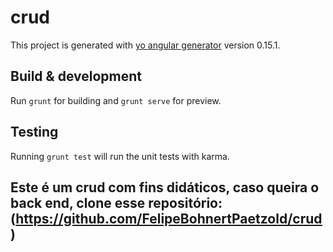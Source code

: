 # crud

This project is generated with [yo angular generator](https://github.com/yeoman/generator-angular)
version 0.15.1.

## Build & development

Run `grunt` for building and `grunt serve` for preview.

## Testing

Running `grunt test` will run the unit tests with karma.

## Este é um crud com fins didáticos, caso queira o back end, clone esse repositório: (https://github.com/FelipeBohnertPaetzold/crud)
